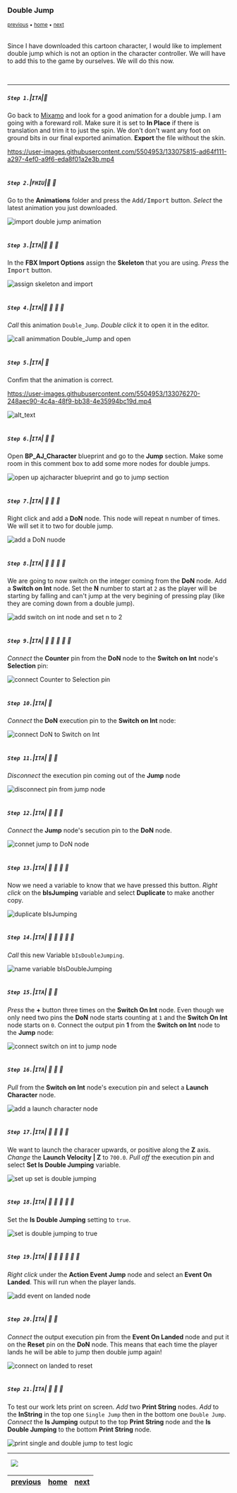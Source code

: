 <img src="https://via.placeholder.com/1000x4/45D7CA/45D7CA" alt="drawing" height="4px"/>

### Double Jump

<sub>[previous](../walk-sprint/README.md#user-content-slow-walk--sprint) • [home](../README.md#user-content-ue4-animations) • [next](../double-jump-ii/README.md#user-content-double-jump-ii)</sub>

<img src="https://via.placeholder.com/1000x4/45D7CA/45D7CA" alt="drawing" height="4px"/>

Since I have downloaded this cartoon character, I would like to implement double jump which is not an option in the character controller. We will have to add this to the game by ourselves. We will do this now.

<br>

---


##### `Step 1.`\|`ITA`|:small_blue_diamond:

Go back to [Mixamo](https://www.mixamo.com/#/) and look for a good animation for a double jump. I am going with a foreward roll. Make sure it is set to **In Place** if there is translation and trim it to just the spin. We don't don't want any foot on ground bits in our final exported animation. **Export** the file without the skin.

https://user-images.githubusercontent.com/5504953/133075815-ad64f111-a297-4ef0-a9f6-eda8f01a2e3b.mp4

<img src="https://via.placeholder.com/500x2/45D7CA/45D7CA" alt="drawing" height="2px" alt = ""/>

##### `Step 2.`\|`FHIU`|:small_blue_diamond: :small_blue_diamond: 

Go to the **Animations** folder and press the <kbd>Add/Import</kbd> button. *Select* the latest animation you just downloaded.

![import double jump animation](images/ImportDoubleJumpAnim.jpg)

<img src="https://via.placeholder.com/500x2/45D7CA/45D7CA" alt="drawing" height="2px" alt = ""/>

##### `Step 3.`\|`ITA`|:small_blue_diamond: :small_blue_diamond: :small_blue_diamond:

In the **FBX Import Options** assign the **Skeleton** that you are using. *Press* the <kbd>Import</kbd> button.

![assign skeleton and import](images/AssignSkeletonToDoubleJumpImport.jpg)

<img src="https://via.placeholder.com/500x2/45D7CA/45D7CA" alt="drawing" height="2px" alt = ""/>

##### `Step 4.`\|`ITA`|:small_blue_diamond: :small_blue_diamond: :small_blue_diamond: :small_blue_diamond:

*Call* this animation `Double_Jump`. *Double click* it to open it in the editor.

![call animmation Double_Jump and open](images/CallItDoubleJump.jpg)

<img src="https://via.placeholder.com/500x2/45D7CA/45D7CA" alt="drawing" height="2px" alt = ""/>

##### `Step 5.`\|`ITA`| :small_orange_diamond:

Confim that the animation is correct.

https://user-images.githubusercontent.com/5504953/133076270-248aec90-4c4a-48f9-bb38-4e35994bc19d.mp4

![alt_text](images/.jpg)

<img src="https://via.placeholder.com/500x2/45D7CA/45D7CA" alt="drawing" height="2px" alt = ""/>

##### `Step 6.`\|`ITA`| :small_orange_diamond: :small_blue_diamond:

Open **BP_AJ_Character** blueprint and go to the **Jump** section. Make some room in this comment box to add some more nodes for double jumps.

![open up ajcharacter blueprint and go to jump section](images/MakeSpaceInJumpPlayerBP.jpg)

<img src="https://via.placeholder.com/500x2/45D7CA/45D7CA" alt="drawing" height="2px" alt = ""/>

##### `Step 7.`\|`ITA`| :small_orange_diamond: :small_blue_diamond: :small_blue_diamond:

Right click and add a **DoN** node. This node will repeat n number of times. We will set it to two for double jump.

![add a DoN nuode](images/AddDoNNode.jpg)

<img src="https://via.placeholder.com/500x2/45D7CA/45D7CA" alt="drawing" height="2px" alt = ""/>

##### `Step 8.`\|`ITA`| :small_orange_diamond: :small_blue_diamond: :small_blue_diamond: :small_blue_diamond:

We are going to now switch on the integer coming from the **DoN** node. Add a **Switch on Int** node. Set the **N** number to start at `2` as the player will be starting by falling and can't jump at the very begining of pressing play (like they are coming down from a double jump).

![add switch on int node and set n to 2](images/AddSwitchOnIntNode.jpg)

<img src="https://via.placeholder.com/500x2/45D7CA/45D7CA" alt="drawing" height="2px" alt = ""/>

##### `Step 9.`\|`ITA`| :small_orange_diamond: :small_blue_diamond: :small_blue_diamond: :small_blue_diamond: :small_blue_diamond:

*Connect* the **Counter** pin from the **DoN** node to the **Switch on Int** node's **Selection** pin:

![connect Counter to Selection pin](images/CounterToSelectionPin.jpg)

<img src="https://via.placeholder.com/500x2/45D7CA/45D7CA" alt="drawing" height="2px" alt = ""/>

##### `Step 10.`\|`ITA`| :large_blue_diamond:

*Connect* the **DoN** execution pin to the **Switch on Int** node:

![connect DoN to Switch on Int](images/ConnectDoNExecutionPins.jpg)

<img src="https://via.placeholder.com/500x2/45D7CA/45D7CA" alt="drawing" height="2px" alt = ""/>

##### `Step 11.`\|`ITA`| :large_blue_diamond: :small_blue_diamond: 

*Disconnect* the execution pin coming out of the **Jump** node

![disconnect pin from jump node](images/DisconnectExecutionPin.jpg)

<img src="https://via.placeholder.com/500x2/45D7CA/45D7CA" alt="drawing" height="2px" alt = ""/>


##### `Step 12.`\|`ITA`| :large_blue_diamond: :small_blue_diamond: :small_blue_diamond: 

*Connect* the **Jump** node's secution pin to the **DoN** node.

![connet jump to DoN node](images/ConnectJumpToDoNNode.jpg)

<img src="https://via.placeholder.com/500x2/45D7CA/45D7CA" alt="drawing" height="2px" alt = ""/>

##### `Step 13.`\|`ITA`| :large_blue_diamond: :small_blue_diamond: :small_blue_diamond:  :small_blue_diamond: 

Now we need a variable to know that we have pressed this button. *Right click* on the **bIsJumping** variable and select **Duplicate** to make another copy.

![duplicate bIsJumping](images/DuplicateIsJumpingVariable.jpg)

<img src="https://via.placeholder.com/500x2/45D7CA/45D7CA" alt="drawing" height="2px" alt = ""/>

##### `Step 14.`\|`ITA`| :large_blue_diamond: :small_blue_diamond: :small_blue_diamond: :small_blue_diamond:  :small_blue_diamond: 

*Call* this new Variable `bIsDoubleJumping`.

![name variable bIsDoubleJumping](images/CallItDoubleJumping.jpg)

<img src="https://via.placeholder.com/500x2/45D7CA/45D7CA" alt="drawing" height="2px" alt = ""/>

##### `Step 15.`\|`ITA`| :large_blue_diamond: :small_orange_diamond: 

*Press* the **+** button three times on the **Switch On Int** node. Even though we only need two pins the **DoN** node starts counting at `1` and the **Switch On Int** node starts on `0`. Connect the output pin **1** from the **Switch on Int** node to the **Jump** node:

![connect switch on int to jump node](images/SwitchOnIntToJump.jpg)

<img src="https://via.placeholder.com/500x2/45D7CA/45D7CA" alt="drawing" height="2px" alt = ""/>

##### `Step 16.`\|`ITA`| :large_blue_diamond: :small_orange_diamond:   :small_blue_diamond: 

*Pull* from the **Switch on Int** node's execution pin and select a **Launch Character** node.

![add a launch character node](images/Pin2ToLaunchCharacter.jpg)

<img src="https://via.placeholder.com/500x2/45D7CA/45D7CA" alt="drawing" height="2px" alt = ""/>

##### `Step 17.`\|`ITA`| :large_blue_diamond: :small_orange_diamond: :small_blue_diamond: :small_blue_diamond:

We want to launch the characer upwards, or positive along the **Z** axis. *Change* the **Launch Velocity | Z** to `700.0`. *Pull off* the execution pin and select **Set Is Double Jumping** variable.

![set up set is double jumping](images/SetDoubleJumping.jpg)

<img src="https://via.placeholder.com/500x2/45D7CA/45D7CA" alt="drawing" height="2px" alt = ""/>

##### `Step 18.`\|`ITA`| :large_blue_diamond: :small_orange_diamond: :small_blue_diamond: :small_blue_diamond: :small_blue_diamond:

Set the **Is Double Jumping** setting to `true`.

![set is double jumping to true](images/SetIsDoubleJumpingToTrue.jpg)

<img src="https://via.placeholder.com/500x2/45D7CA/45D7CA" alt="drawing" height="2px" alt = ""/>

##### `Step 19.`\|`ITA`| :large_blue_diamond: :small_orange_diamond: :small_blue_diamond: :small_blue_diamond: :small_blue_diamond: :small_blue_diamond:

*Right click* under the **Action Event Jump** node and select an **Event On Landed**. This will run when the player lands.

![add event on landed node](images/ResetWhenPlayerLands.jpg)

<img src="https://via.placeholder.com/500x2/45D7CA/45D7CA" alt="drawing" height="2px" alt = ""/>

##### `Step 20.`\|`ITA`| :large_blue_diamond: :large_blue_diamond:

*Connect* the output execution pin from the **Event On Landed** node and put it on the **Reset** pin on the **DoN** node. This means that each time the player lands he will be able to jump then double jump again!

![connect on landed to reset](images/ConnectOnLandedToReset.jpg)

<img src="https://via.placeholder.com/500x2/45D7CA/45D7CA" alt="drawing" height="2px" alt = ""/>

##### `Step 21.`\|`ITA`| :large_blue_diamond: :large_blue_diamond: :small_blue_diamond:

To test our work lets print on screen. *Add* two **Print String** nodes. *Add* to the **InString** in the top one `Single Jump` then in the bottom one `Double Jump`. *Connect* the **Is Jumping** output to the top **Print String** node and the **Is Double Jumping** to the bottom **Print String** node.

![print single and double jump to test logic](images/AddTwoPrintNodesDoubleJump.jpg)

___


<img src="https://via.placeholder.com/1000x4/dba81a/dba81a" alt="drawing" height="4px" alt = ""/>

<img src="https://via.placeholder.com/1000x100/45D7CA/000000/?text=Next Up - Double Jump II">

<img src="https://via.placeholder.com/1000x4/dba81a/dba81a" alt="drawing" height="4px" alt = ""/>

| [previous](../walk-sprint/README.md#user-content-slow-walk--sprint)| [home](../README.md#user-content-ue4-animations) | [next](../double-jump-ii/README.md#user-content-double-jump-ii)|
|---|---|---|
